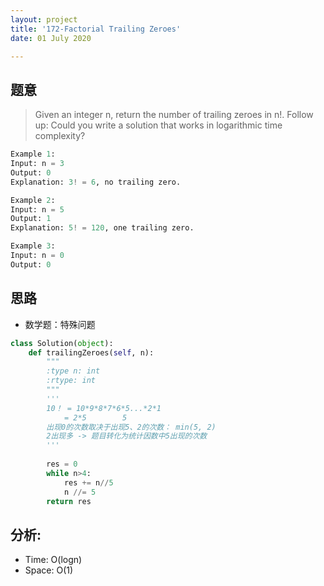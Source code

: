 ```yaml
---
layout: project
title: '172-Factorial Trailing Zeroes'
date: 01 July 2020

---
```

## 题意
> Given an integer n, return the number of trailing zeroes in n!.
> Follow up: Could you write a solution that works in logarithmic time complexity?

~~~python
Example 1:
Input: n = 3
Output: 0
Explanation: 3! = 6, no trailing zero.

Example 2:
Input: n = 5
Output: 1
Explanation: 5! = 120, one trailing zero.

Example 3:
Input: n = 0
Output: 0

~~~

## 思路
- 数学题：特殊问题

~~~python
class Solution(object):
    def trailingZeroes(self, n):
        """
        :type n: int
        :rtype: int
        """
        '''
        10！ = 10*9*8*7*6*5...*2*1
            = 2*5        5
        出现0的次数取决于出现5、2的次数： min(5, 2)
        2出现多 -> 题目转化为统计因数中5出现的次数
        '''
        
        res = 0
        while n>4:
            res += n//5
            n //= 5
        return res
~~~

## 分析:
- Time: O(logn) 
- Space: O(1) 
